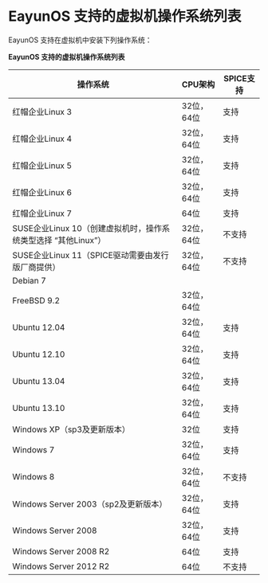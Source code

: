 # EayunOS 支持的虚拟机操作系统列表

EayunOS 支持在虚拟机中安装下列操作系统：

**EayunOS 支持的虚拟机操作系统列表**

|                 操作系统              |           CPU架构            |       SPICE支持       |
|---------------------------------------|------------------------------|-----------------------|
|红帽企业Linux 3                    |32位，64位                |支持                   |
|红帽企业Linux 4                    |32位，64位                |支持                   |
|红帽企业Linux 5                    |32位，64位                |支持                   |
|红帽企业Linux 6                    |32位，64位                |支持                   |
|红帽企业Linux 7                    |64位                      |支持                   |
|SUSE企业Linux 10（创建虚拟机时，操作系统类型选择 “其他Linux”）|32位，64位                    |不支持                 |
|SUSE企业Linux 11（SPICE驱动需要由发行版厂商提供）|32位，64位                    |不支持                 |
|Debian 7                               |                              |                       |
|FreeBSD 9.2                            |32位，64位                    |                       |
|Ubuntu 12.04                           |32位，64位                    |支持                   |
|Ubuntu 12.10                           |32位，64位                    |支持                   |
|Ubuntu 13.04                           |32位，64位                    |支持                   |
|Ubuntu 13.10                           |32位，64位                    |支持                   |
|Windows XP（sp3及更新版本）            |32位                          |支持                   |
|Windows 7                              |32位，64位                    |支持                   |
|Windows 8                              |32位，64位                    |不支持                 |
|Windows Server 2003（sp2及更新版本）   |32位，64位                    |支持                   |
|Windows Server 2008                    |32位，64位                    |支持                   |
|Windows Server 2008 R2                 |64位                          |支持                   |
|Windows Server 2012 R2                 |64位                          |不支持                 |
